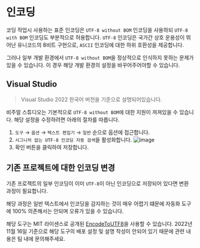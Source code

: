 인코딩
======

코딩 작업시 사용하는 표준 인코딩은 `UTF-8 without BOM` 인코딩을 사용하되 `UTF-8 with BOM` 인코딩도 부분적으로 허용합니다. `UTF-8` 인코딩은 국가간 상호 운용성이 뛰어난 유니코드의 8비트 구현으로, `ASCII` 인코딩에 대한 하위 호환성을 제공합니다.

그러나 일부 개발 환경에서 `UTF-8 without BOM`을 정상적으로 인식하지 못하는 문제가 있을 수 있습니다.
이 경우 해당 개발 환경의 설정을 바꾸어주어야할 수 있습니다.

## Visual Studio

> Visual Studio 2022 한국어 버전을 기준으로 설명되어있습니다.

비주얼 스튜디오는 기본적으로 `UTF-8 without BOM`에 대한 지원이 꺼져있을 수 있습니다. 해당 설정을 수정하려면 아래의 절차를 따릅니다.

1. `도구` → `옵션` → `텍스트 편집기` → `일반` 순으로 옵션에 접근합니다.
2. `시그니처 없는 UTF-8 인코딩 자동 검색`을 활성화합니다.
![image](https://user-images.githubusercontent.com/6805899/202097246-26f22df5-42f5-4510-b42a-633a783afa31.png)
3. 확인 버튼을 클릭하여 저장합니다.

## 기존 프로젝트에 대한 인코딩 변경
기존 프로젝트의 일부 인코딩이 이미 `UTF-8`이 아닌 인코딩으로 저장되어 있다면 변환 과정이 필요합니다.

해당 과정은 일반 텍스트에서 인코딩을 감지하는 것이 매우 어렵기 떄문에 자동화 도구에 100% 의존해서는 안되며 오류가 있을 수 있습니다.

해당 도구는 MIT 라이센스로 공개된 [EncodeToUTF8](https://github.com/steamb23/EncodeToUTF8)을 사용할 수 있습니다. 2022년 11월 16일 기준으로 해당 도구의 배포 설정 및 설명 작성이 안되어 있기 때문에 관련 내용은 팀 내에 문의해주세요.
